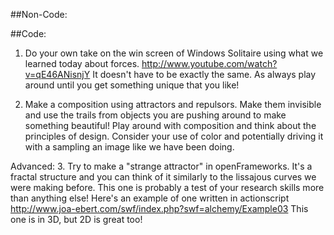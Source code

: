 ##Non-Code:

##Code:
1. Do your own take on the win screen of Windows Solitaire using what we learned today about forces. http://www.youtube.com/watch?v=qE46ANisnjY  It doesn't have to be exactly the same.  As always play around until you get something unique that you like!

2. Make a composition using attractors and repulsors.  Make them invisible and use the trails from objects you are pushing around to make something beautiful!  Play around with composition and think about the principles of design.  Consider your use of color and potentially driving it with a sampling an image like we have been doing.

Advanced:
3. Try to make a "strange attractor" in openFrameworks.  It's a fractal structure and you can think of it similarly to the lissajous curves we were making before.  This one is probably a test of your research skills more than anything else!  Here's an example of one written in actionscript http://www.joa-ebert.com/swf/index.php?swf=alchemy/Example03  This one is in 3D, but 2D is great too!
